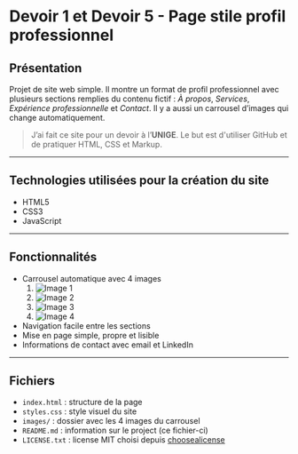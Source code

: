 # Devoir 1 et Devoir 5 - Page stile profil professionnel

## Présentation

Projet de site web simple. Il montre un format de profil professionnel avec plusieurs sections remplies du contenu fictif : *À propos*, *Services*, *Expérience professionnelle* et *Contact*. Il y a aussi un carrousel d’images qui change automatiquement.

> J’ai fait ce site pour un devoir à l’**UNIGE**. Le but est d'utiliser GitHub et de pratiquer HTML, CSS et Markup.
---
## Technologies utilisées pour la création du site

- HTML5
- CSS3
- JavaScript
---
## Fonctionnalités

- Carrousel automatique avec 4 images
    1. ![Image 1](img1.jpg)
    2. ![Image 2](img2.jpg)
    3. ![Image 3](img3.jpg)
    4. ![Image 4](img4.jpg)
- Navigation facile entre les sections
- Mise en page simple, propre et lisible
- Informations de contact avec email et LinkedIn
---
## Fichiers

- `index.html` : structure de la page
- `styles.css` : style visuel du site
- `images/` : dossier avec les 4 images du carrousel
- `README.md` : information sur le project (ce fichier-ci)
- `LICENSE.txt` : license MIT choisi depuis [choosealicense](https://choosealicense.com/)
